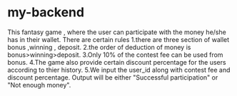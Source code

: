 # my-backend
This  fantasy game , where the user can participate with the money he/she has in their wallet.
There are certain rules
1.there are three section of wallet bonus ,winning , deposit.
2.the order of deduction of money is bonus>winning>deposit.
3.Only 10% of the contest fee can be used from bonus.
4.The game also provide certain discount percentage for the users according to thier history.
5.We input the user_id along with contest fee and discount percentage.
Output will be either "Successful participation" or "Not enough money". 

